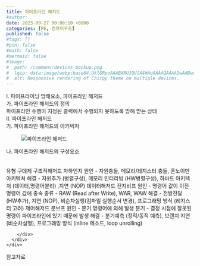```yaml
---
title: 파이프라인 해저드
#author: 
date: 2023-09-27 00:00:10 +0800
categories: [PE, 컴퓨터구조]
published: false
#tags: []
#pin: false
#math: false
#mermaid: false
#image:
#  path: /commons/devices-mockup.png
#  lqip: data:image/webp;base64,UklGRpoAAABXRUJQVlA4WAoAAAAQAAAADwAABwAAQUxQSDIAAAARL0AmbZurmr57yyIiqE8oiG0bejIYEQTgqiDA9vqnsUSI6H+oAERp2HZ65qP/VIAWAFZQOCBCAAAA8AEAnQEqEAAIAAVAfCWkAALp8sF8rgRgAP7o9FDvMCkMde9PK7euH5M1m6VWoDXf2FkP3BqV0ZYbO6NA/VFIAAAA
#  alt: Responsive rendering of Chirpy theme on multiple devices.
---
```


<div class="post-wrap">
  <div class="para">
    <div class="para-title">
      I. 파이프라이닝 방해요소, 파이프라인 해저드
    </div>
    <div class="para-cntnt">
      <div class="para">
        <div class="para-title">
          가. 파이프라인 해저드의 정의
        </div>
        <div class="para-cntnt">
            파이프라인 수행이 지정된 클럭에서 수행되지 못하도록 방해 받는 상태
        </div>
      </div>
    </div>
  </div>
  
  <div class="para">
    <div class="para-title">
      II. 파이프라인 해저드
    </div>
    <div class="para-cntnt">
      <div class="para">
        <div class="para-title">
          가. 파이프라인 해저드의 아키텍처
        </div>
        <div class="para-cntnt">
          <figure class="post-figure">
            <img src="/assets/img/posts/파이프라인-해저드.png" alt="파이프라인 해저드">
<!--            <figcaption>Source: Unveiling the Metaverse: Exploring Emerging Trends, Multifaceted Perspectives, and Future Challenges</figcaption>-->
          </figure>
        </div>
      </div>
      <div class="para">
        <div class="para-title">
          나. 파이프라인 해저드의 구성요소
        </div>
        <div class="para-cntnt">
          <table class="post-table">
          </table>
          유형 구데제
  구조적해저드 자하인지
    원인 - 자원충돌, 메모리/레지스터 충돌, 폰노이만 아키텍처
    해결 - 자원추가 (병렬구성), 메모리 인터리빙 (HW병렬구성), 하바드 아키텍처 (데이터,명령어분리) ,지연 (NOP)
  데이터해저드 전지비프
    원인 - 명령어 값이 이전 명령어 값에 종속
    종류 - RAW (Read after Write), WAR, WAW
    해결 - 전방전달 (HW추가), 지연 (NOP), 비순차실행(컴파일 실행순서 변경), 프로그래밍 방식 (레지스터 고려)
  제어해저드 분브프
    원인 - 분기 명령어에 의해 발생
    분기 - 결정 시점에 잘못된 명령이 파이프라인에 있기 때문에 발생
    해결 - 분기예측 (정적/동적 예측), 브랜치 지연 (비순차실행), 프로그래밍 방식 (inline 메소드, loop unrolling)

        </div>
      </div>
    </div>
  </div>

  <div class="refr-wrap">
    <div class="refr-title">
        참고자료
    </div>
    <ol class="refr-list">
    <!--    <li>(나현식, 최대선) <a target="_blank" href="https://scienceon.kisti.re.kr/commons/util/originalView.do?cn=JAKO202225948430499&oCn=JAKO202225948430499&dbt=JAKO&journal=NJOU00291864">메타버스 보안 위협 요소 및 대응 방안 검토</a></li>-->
    <!--    <li>(M. Uddin, S. Manickam, H. Ullah, M. Obaidat and A. Dandoush) <a target="_blank" href="https://ieeexplore.ieee.org/abstract/document/10138386">Unveiling the Metaverse: Exploring Emerging Trends, Multifaceted Perspectives, and Future Challenges</a></li>-->
    </ol>
  </div>
</div>
